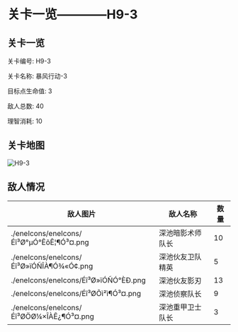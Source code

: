 # 关卡一览————H9-3


## 关卡一览

关卡编号: H9-3

关卡名称: 暴风行动-3

目标点生命值: 3

敌人总数: 40

理智消耗: 10


## 关卡地图
![H9-3](./oprMap/H9-3.png)

## 敌人情况

| 敌人图片 | 敌人名称 | 数量  |
|---------|-----|-----|
| ./eneIcons/eneIcons/Éî³Ø°µÓ°ÊõÊ¦¶Ó³¤.png| 深池暗影术师队长  |   10  |
| ./eneIcons/eneIcons/Éî³Ø»ïÓÑÎÀ¶Ó¾«Ó¢.png| 深池伙友卫队精英  |   5  |
| ./eneIcons/eneIcons/Éî³Ø»ïÓÑÓ°ÈÐ.png| 深池伙友影刃  |   13  |
| ./eneIcons/eneIcons/Éî³ØÕì²ì¶Ó³¤.png| 深池侦察队长  |   9  |
| ./eneIcons/eneIcons/Éî³ØÖØ¼×ÎÀÊ¿¶Ó³¤.png| 深池重甲卫士队长  |   3  |
